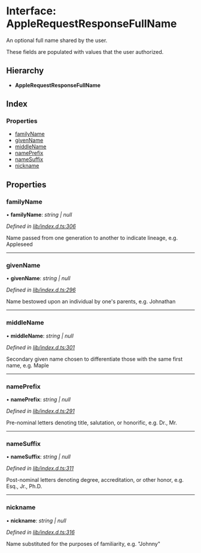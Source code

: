 
# Interface: AppleRequestResponseFullName

An optional full name shared by the user.

These fields are populated with values that the user authorized.

## Hierarchy

* **AppleRequestResponseFullName**

## Index

### Properties

* [familyName](_lib_index_d_.applerequestresponsefullname.md#familyname)
* [givenName](_lib_index_d_.applerequestresponsefullname.md#givenname)
* [middleName](_lib_index_d_.applerequestresponsefullname.md#middlename)
* [namePrefix](_lib_index_d_.applerequestresponsefullname.md#nameprefix)
* [nameSuffix](_lib_index_d_.applerequestresponsefullname.md#namesuffix)
* [nickname](_lib_index_d_.applerequestresponsefullname.md#nickname)

## Properties

###  familyName

• **familyName**: *string | null*

*Defined in [lib/index.d.ts:306](../../lib/index.d.ts#L306)*

Name passed from one generation to another to indicate lineage, e.g. Appleseed

___

###  givenName

• **givenName**: *string | null*

*Defined in [lib/index.d.ts:296](../../lib/index.d.ts#L296)*

Name bestowed upon an individual by one's parents, e.g. Johnathan

___

###  middleName

• **middleName**: *string | null*

*Defined in [lib/index.d.ts:301](../../lib/index.d.ts#L301)*

Secondary given name chosen to differentiate those with the same first name, e.g. Maple

___

###  namePrefix

• **namePrefix**: *string | null*

*Defined in [lib/index.d.ts:291](../../lib/index.d.ts#L291)*

Pre-nominal letters denoting title, salutation, or honorific, e.g. Dr., Mr.

___

###  nameSuffix

• **nameSuffix**: *string | null*

*Defined in [lib/index.d.ts:311](../../lib/index.d.ts#L311)*

Post-nominal letters denoting degree, accreditation, or other honor, e.g. Esq., Jr., Ph.D.

___

###  nickname

• **nickname**: *string | null*

*Defined in [lib/index.d.ts:316](../../lib/index.d.ts#L316)*

Name substituted for the purposes of familiarity, e.g. "Johnny"

